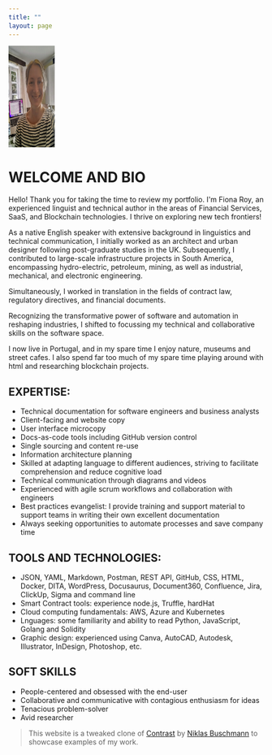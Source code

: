 ```yaml
---
title: ""
layout: page
---
```


<img src="/assets/img/fiona.jpg" width="18%" height="200"/>

# WELCOME AND BIO

Hello! Thank you for taking the time to review my portfolio. I'm Fiona Roy, an experienced linguist and technical author in the areas of Financial Services, SaaS, and Blockchain technologies. I thrive on exploring new tech frontiers!

As a native English speaker with extensive background in linguistics and technical communication, I initially worked as an architect and urban designer following post-graduate studies in the UK. Subsequently, I contributed to large-scale infrastructure projects in South America, encompassing hydro-electric, petroleum, mining, as well as industrial, mechanical, and electronic engineering.

Simultaneously, I worked in translation in the fields of contract law, regulatory directives, and financial documents.

Recognizing the transformative power of software and automation in reshaping industries, I shifted to focussing my technical and collaborative skills on the software space.

I now live in Portugal, and in my spare time I enjoy nature, museums and street cafes. I also spend far too much of my spare time playing around with html and researching blockchain projects.

## EXPERTISE:

- Technical documentation for software engineers and business analysts
- Client-facing and website copy
- User interface microcopy
- Docs-as-code tools including GitHub version control
- Single sourcing and content re-use
- Information architecture planning
- Skilled at adapting language to different audiences, striving to facilitate comprehension and reduce cognitive load
- Technical communication through diagrams and videos 
- Experienced with agile scrum workflows and collaboration with engineers
- Best practices evangelist: I provide training and support material to support teams in writing their own excellent documentation
- Always seeking opportunities to automate processes and save company time

## TOOLS AND TECHNOLOGIES:

- JSON, YAML, Markdown, Postman, REST API, GitHub, CSS, HTML, Docker, DITA, WordPress, Docusaurus, Document360, Confluence, Jira, ClickUp, Sigma and command line
- Smart Contract tools: experience node.js, Truffle, hardHat
- Cloud computing fundamentals: AWS, Azure and Kubernetes
- Lnguages: some familiarity and ability to read Python, JavaScript, Golang and Solidity
- Graphic design: experienced using Canva, AutoCAD, Autodesk, Illustrator, InDesign, Photoshop, etc.

## SOFT SKILLS

- People-centered and obsessed with the end-user
- Collaborative and communicative with contagious enthusiasm for ideas
- Tenacious problem-solver
- Avid researcher




> This website is a tweaked clone of [Contrast](https://github.com/niklasbuschmann/contrast) by [Niklas Buschmann](https://github.com/niklasbuschmann/) to showcase examples of my work.
